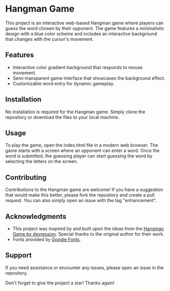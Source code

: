 # Hangman Game

This project is an interactive web-based Hangman game where players can guess the word chosen by their opponent. The game features a minimalistic design with a blue color scheme and includes an interactive background that changes with the cursor's movement.


## Features


- Interactive color gradient background that responds to mouse movement.
- Semi-transparent game interface that showcases the background effect.
- Customizable word entry for dynamic gameplay.


## Installation
No installation is required for the Hangman game. Simply clone the repository or download the files to your local machine.


## Usage
To play the game, open the index.html file in a modern web browser. The game starts with a screen where an opponent can enter a word. Once the word is submitted, the guessing player can start guessing the word by selecting the letters on the screen.


## Contributing
Contributions to the Hangman game are welcome! If you have a suggestion that would make this better, please fork the repository and create a pull request. You can also simply open an issue with the tag "enhancement".


## Acknowledgments
- This project was inspired by and built upon the ideas from the [Hangman Game by devression](https://github.com/devression/hangman-game-js). Special thanks to the original author for their work.
- Fonts provided by [Google Fonts](https://fonts.google.com/).


## Support
If you need assistance or encounter any issues, please open an issue in the repository.


Don't forget to give the project a star! Thanks again!

